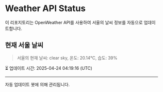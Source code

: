 
# Weather API Status

이 리포지토리는 OpenWeather API를 사용하여 서울의 날씨 정보를 자동으로 업데이트합니다.

## 현재 서울 날씨
> 서울의 현재 날씨: clear sky, 온도: 20.14°C, 습도: 39%

⏳ 업데이트 시간: 2025-04-24 04:19:16 (UTC)

---
자동 업데이트 봇에 의해 관리됩니다.
